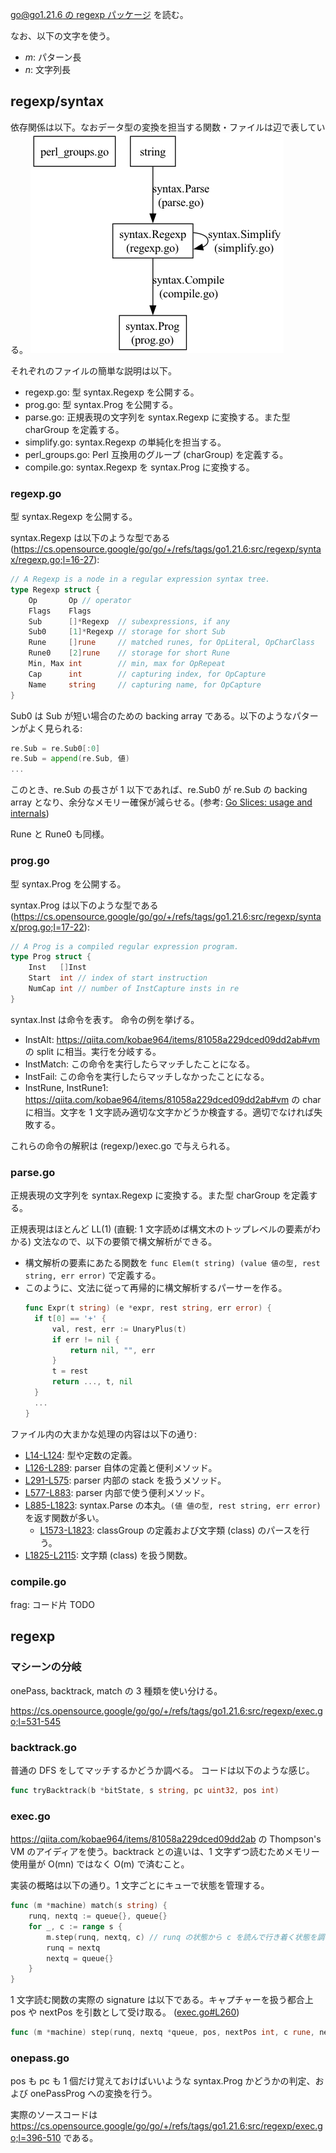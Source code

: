 [go@go1.21.6 の regexp パッケージ](https://pkg.go.dev/regexp@go1.21.6) を読む。

なお、以下の文字を使う。

- $m$: パターン長
- $n$: 文字列長

## regexp/syntax
依存関係は以下。なおデータ型の変換を担当する関数・ファイルは辺で表している。
![./go-regexp-syntax-dep.png](./go-regexp-syntax-dep.png)

それぞれのファイルの簡単な説明は以下。

- regexp.go: 型 syntax.Regexp を公開する。
- prog.go: 型 syntax.Prog を公開する。
- parse.go: 正規表現の文字列を syntax.Regexp に変換する。また型 charGroup を定義する。
- simplify.go: syntax.Regexp の単純化を担当する。
- perl_groups.go: Perl 互換用のグループ (charGroup) を定義する。
- compile.go: syntax.Regexp を syntax.Prog に変換する。

### regexp.go
型 syntax.Regexp を公開する。

syntax.Regexp は以下のような型である (https://cs.opensource.google/go/go/+/refs/tags/go1.21.6:src/regexp/syntax/regexp.go;l=16-27):
```go
// A Regexp is a node in a regular expression syntax tree.
type Regexp struct {
	Op       Op // operator
	Flags    Flags
	Sub      []*Regexp  // subexpressions, if any
	Sub0     [1]*Regexp // storage for short Sub
	Rune     []rune     // matched runes, for OpLiteral, OpCharClass
	Rune0    [2]rune    // storage for short Rune
	Min, Max int        // min, max for OpRepeat
	Cap      int        // capturing index, for OpCapture
	Name     string     // capturing name, for OpCapture
}
```

Sub0 は Sub が短い場合のための backing array である。以下のようなパターンがよく見られる:
```go
re.Sub = re.Sub0[:0]
re.Sub = append(re.Sub, 値)
...
```
このとき、re.Sub の長さが 1 以下であれば、re.Sub0 が re.Sub の backing array となり、余分なメモリー確保が減らせる。(参考: [Go Slices: usage and internals](https://go.dev/blog/slices-intro))

Rune と Rune0 も同様。

### prog.go

型 syntax.Prog を公開する。

syntax.Prog は以下のような型である (https://cs.opensource.google/go/go/+/refs/tags/go1.21.6:src/regexp/syntax/prog.go;l=17-22):
```go
// A Prog is a compiled regular expression program.
type Prog struct {
	Inst   []Inst
	Start  int // index of start instruction
	NumCap int // number of InstCapture insts in re
}
```

syntax.Inst は命令を表す。
命令の例を挙げる。
- InstAlt: https://qiita.com/kobae964/items/81058a229dced09dd2ab#vm の split に相当。実行を分岐する。
- InstMatch: この命令を実行したらマッチしたことになる。
- InstFail: この命令を実行したらマッチしなかったことになる。
- InstRune, InstRune1: https://qiita.com/kobae964/items/81058a229dced09dd2ab#vm の char に相当。文字を 1 文字読み適切な文字かどうか検査する。適切でなければ失敗する。

これらの命令の解釈は (regexp/)exec.go で与えられる。

### parse.go
正規表現の文字列を syntax.Regexp に変換する。また型 charGroup を定義する。

正規表現はほとんど LL(1) (直観: 1 文字読めば構文木のトップレベルの要素がわかる) 文法なので、以下の要領で構文解析ができる。

- 構文解析の要素にあたる関数を `func Elem(t string) (value 値の型, rest string, err error)` で定義する。
- このように、文法に従って再帰的に構文解析するパーサーを作る。
  ```go
  func Expr(t string) (e *expr, rest string, err error) {
  	if t[0] == '+' {
  		val, rest, err := UnaryPlus(t)
  		if err != nil {
  			return nil, "", err
  		}
  		t = rest
  		return ..., t, nil
  	}
  	...
  }
  ```

ファイル内の大まかな処理の内容は以下の通り:

- [L14-L124](https://cs.opensource.google/go/go/+/refs/tags/go1.21.6:src/regexp/syntax/parse.go;l=14-124): 型や定数の定義。
- [L126-L289](https://cs.opensource.google/go/go/+/refs/tags/go1.21.6:src/regexp/syntax/parse.go;l=126-289): parser 自体の定義と便利メソッド。
- [L291-L575](https://cs.opensource.google/go/go/+/refs/tags/go1.21.6:src/regexp/syntax/parse.go;l=291-575): parser 内部の stack を扱うメソッド。
- [L577-L883](https://cs.opensource.google/go/go/+/refs/tags/go1.21.6:src/regexp/syntax/parse.go;l=577-883): parser 内部で使う便利メソッド。
- [L885-L1823](https://cs.opensource.google/go/go/+/refs/tags/go1.21.6:src/regexp/syntax/parse.go;l=885-1823): syntax.Parse の本丸。`(値 値の型, rest string, err error)` を返す関数が多い。
  - [L1573-L1823](https://cs.opensource.google/go/go/+/refs/tags/go1.21.6:src/regexp/syntax/parse.go;l=1573-1823): classGroup の定義および文字類 (class) のパースを行う。
- [L1825-L2115](https://cs.opensource.google/go/go/+/refs/tags/go1.21.6:src/regexp/syntax/parse.go;l=1825-2115): 文字類 (class) を扱う関数。

### compile.go
frag: コード片
TODO

## regexp
### マシーンの分岐
onePass, backtrack, match の 3 種類を使い分ける。

https://cs.opensource.google/go/go/+/refs/tags/go1.21.6:src/regexp/exec.go;l=531-545
### backtrack.go
普通の DFS をしてマッチするかどうか調べる。
コードは以下のような感じ。
```go
func tryBacktrack(b *bitState, s string, pc uint32, pos int)
```

### exec.go
https://qiita.com/kobae964/items/81058a229dced09dd2ab の Thompson's VM のアイディアを使う。backtrack との違いは、1 文字ずつ読むためメモリー使用量が O(mn) ではなく O(m) で済むこと。

実装の概略は以下の通り。1 文字ごとにキューで状態を管理する。
```go
func (m *machine) match(s string) {
	runq, nextq := queue{}, queue{}
	for _, c := range s {
		m.step(runq, nextq, c) // runq の状態から c を読んで行き着く状態を調べ、nextq に入れる。
		runq = nextq
		nextq = queue{}
	}
}
```

1 文字読む関数の実際の signature は以下である。キャプチャーを扱う都合上 pos や nextPos を引数として受け取る。
([exec.go#L260](https://cs.opensource.google/go/go/+/refs/tags/go1.21.6:src/regexp/exec.go;l=260))
```go
func (m *machine) step(runq, nextq *queue, pos, nextPos int, c rune, nextCond *lazyFlag)
```

### onepass.go
pos も pc も 1 個だけ覚えておけばいいような syntax.Prog かどうかの判定、および onePassProg への変換を行う。

実際のソースコードは https://cs.opensource.google/go/go/+/refs/tags/go1.21.6:src/regexp/exec.go;l=396-510 である。
